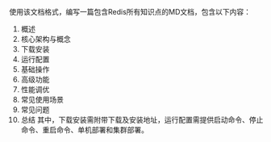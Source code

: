 使用该文档格式，编写一篇包含Redis所有知识点的MD文档，包含以下内容：
1. 概述
2. 核心架构与概念
3. 下载安装
4. 运行配置
5. 基础操作
6. 高级功能
7. 性能调优
8. 常见使用场景
9. 常见问题
10. 总结
其中，下载安装需附带下载及安装地址，运行配置需提供启动命令、停止命令、重启命令、单机部署和集群部署。